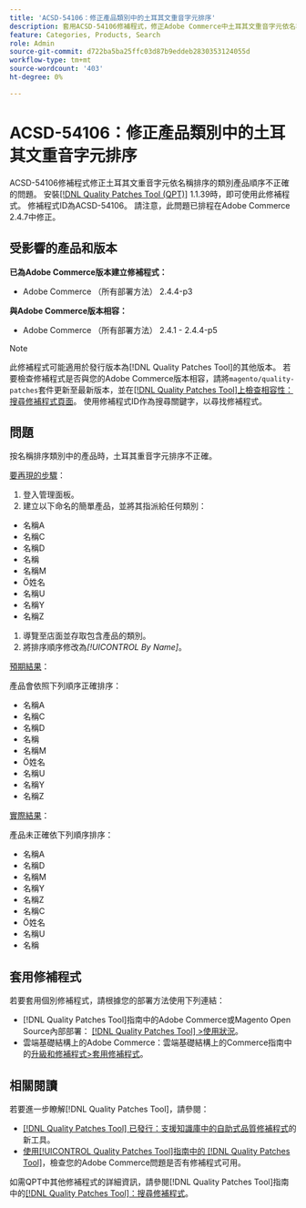 ```yaml
---
title: 'ACSD-54106：修正產品類別中的土耳其文重音字元排序'
description: 套用ACSD-54106修補程式，修正Adobe Commerce中土耳其文重音字元依名稱排序的類別產品順序不正確的問題。
feature: Categories, Products, Search
role: Admin
source-git-commit: d722ba5ba25ffc03d87b9eddeb2830353124055d
workflow-type: tm+mt
source-wordcount: '403'
ht-degree: 0%

---
```


# ACSD-54106：修正產品類別中的土耳其文重音字元排序

ACSD-54106修補程式修正土耳其文重音字元依名稱排序的類別產品順序不正確的問題。 安裝[[!DNL Quality Patches Tool (QPT)]](https://experienceleague.adobe.com/en/docs/commerce-knowledge-base/kb/announcements/commerce-announcements/magento-quality-patches-released-new-tool-to-self-serve-quality-patches) 1.1.39時，即可使用此修補程式。 修補程式ID為ACSD-54106。 請注意，此問題已排程在Adobe Commerce 2.4.7中修正。

## 受影響的產品和版本

**已為Adobe Commerce版本建立修補程式：**

* Adobe Commerce （所有部署方法） 2.4.4-p3

**與Adobe Commerce版本相容：**

* Adobe Commerce （所有部署方法） 2.4.1 - 2.4.4-p5

>[!NOTE]
>
>此修補程式可能適用於發行版本為[!DNL Quality Patches Tool]的其他版本。 若要檢查修補程式是否與您的Adobe Commerce版本相容，請將`magento/quality-patches`套件更新至最新版本，並在[[!DNL Quality Patches Tool]上檢查相容性：搜尋修補程式頁面](https://experienceleague.adobe.com/tools/commerce-quality-patches/index.html)。 使用修補程式ID作為搜尋關鍵字，以尋找修補程式。

## 問題

按名稱排序類別中的產品時，土耳其重音字元排序不正確。

<u>要再現的步驟</u>：

1. 登入管理面板。
1. 建立以下命名的簡單產品，並將其指派給任何類別：

* 名稱A
* 名稱C
* 名稱D
* 名稱
* 名稱M
* Ö姓名
* 名稱U
* 名稱Y
* 名稱Z

1. 導覽至店面並存取包含產品的類別。
1. 將排序順序修改為&#x200B;*[!UICONTROL By Name]*。

<u>預期結果</u>：

產品會依照下列順序正確排序：

* 名稱A
* 名稱C
* 名稱D
* 名稱
* 名稱M
* Ö姓名
* 名稱U
* 名稱Y
* 名稱Z

<u>實際結果</u>：

產品未正確依下列順序排序：

* 名稱A
* 名稱D
* 名稱M
* 名稱Y
* 名稱Z
* 名稱C
* Ö姓名
* 名稱U
* 名稱

## 套用修補程式

若要套用個別修補程式，請根據您的部署方法使用下列連結：

* [!DNL Quality Patches Tool]指南中的Adobe Commerce或Magento Open Source內部部署： [[!DNL Quality Patches Tool] >使用狀況](https://experienceleague.adobe.com/docs/commerce-operations/tools/quality-patches-tool/usage.html)。
* 雲端基礎結構上的Adobe Commerce：雲端基礎結構上的Commerce指南中的[升級和修補程式>套用修補程式](https://experienceleague.adobe.com/docs/commerce-cloud-service/user-guide/develop/upgrade/apply-patches.html)。

## 相關閱讀

若要進一步瞭解[!DNL Quality Patches Tool]，請參閱：

* [[!DNL Quality Patches Tool] 已發行：支援知識庫中的自助式品質修補程式](https://experienceleague.adobe.com/en/docs/commerce-knowledge-base/kb/announcements/commerce-announcements/magento-quality-patches-released-new-tool-to-self-serve-quality-patches)的新工具。
* [使用[!UICONTROL Quality Patches Tool]指南中的 [!DNL Quality Patches Tool]](/help/tools/quality-patches-tool/patches-available-in-qpt/check-patch-for-magento-issue-with-magento-quality-patches.md)，檢查您的Adobe Commerce問題是否有修補程式可用。


如需QPT中其他修補程式的詳細資訊，請參閱[!DNL Quality Patches Tool]指南中的[[!DNL Quality Patches Tool]：搜尋修補程式](https://experienceleague.adobe.com/tools/commerce-quality-patches/index.html)。
